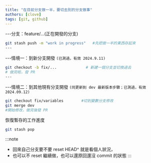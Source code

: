 ```yaml
---
title: "在目前分支做一半，要切去別的分支做事"
authors: [clove]
tags: [git, github]
---
```


---分支：feature/...(正在開發的分支)
```bash
git stash push -m "work in progress"   #先把做一半的東西存起來
---
```

---情境一：到新分支開發 `(已測過，有效 2024.9.11)`
```bash
git checkout -b fix/...             # 新建一個分支並切換過去
# 做完啦，發 PR
---
```

---情境二：到其他現有分支開發 `(同更新到 dev 最新版本步驟；已測過，有效 2024.09.12)`
```bash
git checkout fix/variables        #切到變數分支修改
git merge dev
#開始修改，做完後發 PR 
```

恢復暫存的工作進度
```bash
git stash pop
```

:::note
- 回來自己分支要不要 reset HEAD^ 就是看個人狀況，
- 也可以不 reset 繼續做，也可以還原回還沒 commit 的狀態
:::